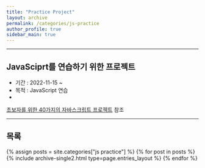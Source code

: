 ```yaml
---
title: "Practice Project"
layout: archive
permalink: /categories/js-practice
author_profile: true
sidebar_main: true
---
```


---

## JavaSciprt를 연습하기 위한 프로젝트

- 기간 : 2022-11-15 ~
- 목적 : JavaScript 연습
-

[초보자를 위한 40가지의 자바스크립트 프로젝트](https://www.freecodecamp.org/korean/news/javascript-projects-for-beginners/) 참조

---

## 목록

{% assign posts = site.categories["js practice"] %}
{% for post in posts %} {% include archive-single2.html type=page.entries_layout %} {% endfor %}
